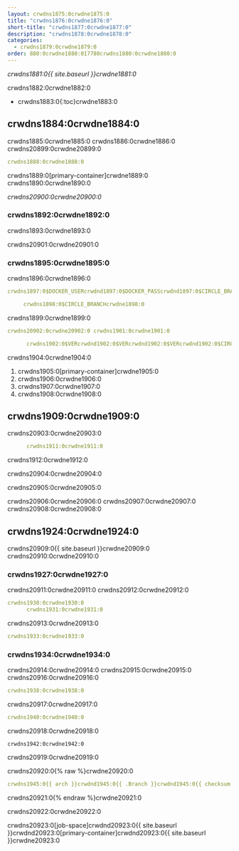 ```yaml
---
layout: crwdns1875:0crwdne1875:0
title: "crwdns1876:0crwdne1876:0"
short-title: "crwdns1877:0crwdne1877:0"
description: "crwdns1878:0crwdne1878:0"
categories:
  - crwdns1879:0crwdne1879:0
order: 880:0crwdne1880:017780crwdns1880:0crwdne1880:0
---
```

*crwdns1881:0{{ site.baseurl }}crwdne1881:0*

crwdns1882:0crwdne1882:0

- crwdns1883:0{:toc}crwdne1883:0

## crwdns1884:0crwdne1884:0

crwdns1885:0crwdne1885:0 crwdns1886:0crwdne1886:0 crwdns20899:0crwdne20899:0

```yaml
crwdns1888:0crwdne1888:0
```

crwdns1889:0[primary-container]crwdne1889:0 crwdns1890:0crwdne1890:0

*crwdns20900:0crwdne20900:0*

### crwdns1892:0crwdne1892:0

crwdns1893:0crwdne1893:0

crwdns20901:0crwdne20901:0

### crwdns1895:0crwdne1895:0

crwdns1896:0crwdne1896:0

```yaml
crwdns1897:0$DOCKER_USERcrwdnd1897:0$DOCKER_PASScrwdnd1897:0$CIRCLE_BRANCHcrwdne1897:0

     crwdns1898:0$CIRCLE_BRANCHcrwdne1898:0
```

crwdns1899:0crwdne1899:0

```yaml
crwdns20902:0crwdne20902:0 crwdns1901:0crwdne1901:0

      crwdns1902:0$VERcrwdnd1902:0$VERcrwdnd1902:0$VERcrwdnd1902:0$CIRCLE_BUILD_NUMcrwdnd1902:0$TAGcrwdne1902:0      crwdns1903:0$DOCKER_USERcrwdnd1903:0$DOCKER_PASScrwdnd1903:0$TAGcrwdne1903:0
```

crwdns1904:0crwdne1904:0

1. crwdns1905:0[primary-container]crwdne1905:0
2. crwdns1906:0crwdne1906:0
3. crwdns1907:0crwdne1907:0
4. crwdns1908:0crwdne1908:0

## crwdns1909:0crwdne1909:0

crwdns20903:0crwdne20903:0

```yaml
      crwdns1911:0crwdne1911:0
```

crwdns1912:0crwdne1912:0

crwdns20904:0crwdne20904:0

crwdns20905:0crwdne20905:0

crwdns20906:0crwdne20906:0 crwdns20907:0crwdne20907:0 crwdns20908:0crwdne20908:0

## crwdns1924:0crwdne1924:0

crwdns20909:0{{ site.baseurl }}crwdne20909:0 crwdns20910:0crwdne20910:0

### crwdns1927:0crwdne1927:0

crwdns20911:0crwdne20911:0 crwdns20912:0crwdne20912:0

```yaml
crwdns1930:0crwdne1930:0
      crwdns1931:0crwdne1931:0
```

crwdns20913:0crwdne20913:0

```yaml
crwdns1933:0crwdne1933:0
```

### crwdns1934:0crwdne1934:0

crwdns20914:0crwdne20914:0 crwdns20915:0crwdne20915:0 crwdns20916:0crwdne20916:0

```yaml
crwdns1938:0crwdne1938:0
```

crwdns20917:0crwdne20917:0

```yaml
crwdns1940:0crwdne1940:0
```

crwdns20918:0crwdne20918:0

    crwdns1942:0crwdne1942:0
    

crwdns20919:0crwdne20919:0

crwdns20920:0{% raw %}crwdne20920:0

```yaml
crwdns1945:0{{ arch }}crwdnd1945:0{{ .Branch }}crwdnd1945:0{{ checksum "Gemfile.lock" }}crwdnd1945:0{{ arch }}crwdnd1945:0{{ .Branch }}crwdnd1945:0{{ arch }}crwdnd1945:0$CACHE_PATHcrwdnd1945:0$NAMEcrwdnd1945:0$CACHE_PATHcrwdne1945:0 crwdns1946:0$NAMEcrwdnd1946:0$NAMEcrwdnd1946:0$NAMEcrwdnd1946:0$NAMEcrwdnd1946:0$NAMEcrwdnd1946:0$NAMEcrwdne1946:0 crwdns1947:0$CACHE_PATHcrwdnd1947:0$NAMEcrwdnd1947:0{{ arch }}crwdnd1947:0{{ .Branch }}crwdnd1947:0{{ checksum "Gemfile.lock" }}crwdne1947:0
```

crwdns20921:0{% endraw %}crwdne20921:0

crwdns20922:0crwdne20922:0

crwdns20923:0[job-space]crwdnd20923:0{{ site.baseurl }}crwdnd20923:0[primary-container]crwdnd20923:0{{ site.baseurl }}crwdne20923:0
